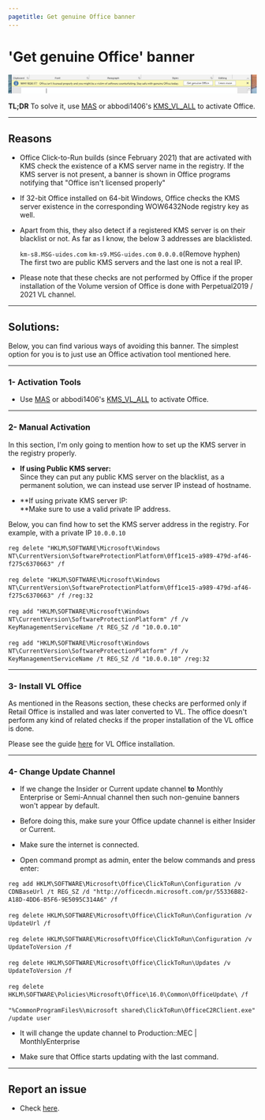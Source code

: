 ```yaml
---
pagetitle: Get genuine Office banner
---
```


# 'Get genuine Office' banner

![](office-license-is-not-genuine.png)

**TL;DR** To solve it, use [MAS](index.html) or abbodi1406's [KMS_VL_ALL](https://github.com/abbodi1406/KMS_VL_ALL_AIO/) to activate Office.

------------------------------------------------------------------------

## Reasons

-   Office Click-to-Run builds (since February 2021) that are activated with KMS check the existence of a KMS server name in the registry. If the KMS server is not present, a banner is shown in Office programs notifying that "Office isn't licensed properly"

-   If 32-bit Office installed on 64-bit Windows, Office checks the KMS server existence in the corresponding WOW6432Node registry key as well.

-   Apart from this, they also detect if a registered KMS server is on their blacklist or not. As far as I know, the below 3 addresses are blacklisted.

    `km-s8.MSG-uides.com` `km-s9.MSG-uides.com` `0.0.0.0`(Remove hyphen)\
    The first two are public KMS servers and the last one is not a real IP.

-   Please note that these checks are not performed by Office if the proper installation of the Volume version of Office is done with Perpetual2019 / 2021 VL channel.

------------------------------------------------------------------------

## Solutions:

Below, you can find various ways of avoiding this banner. The simplest option for you is to just use an Office activation tool mentioned here.

------------------------------------------------------------------------

### 1- Activation Tools

-   Use [MAS](index.html) or abbodi1406's [KMS_VL_ALL](https://github.com/abbodi1406/KMS_VL_ALL_AIO/) to activate Office.

------------------------------------------------------------------------

### 2- Manual Activation

In this section, I'm only going to mention how to set up the KMS server in the registry properly.

-   **If using Public KMS server:**\
    Since they can put any public KMS server on the blacklist, as a permanent solution, we can instead use server IP instead of hostname.

-   **If using private KMS server IP:\
    **Make sure to use a valid private IP address.

Below, you can find how to set the KMS server address in the registry. For example, with a private IP `10.0.0.10`

```         
reg delete "HKLM\SOFTWARE\Microsoft\Windows NT\CurrentVersion\SoftwareProtectionPlatform\0ff1ce15-a989-479d-af46-f275c6370663" /f

reg delete "HKLM\SOFTWARE\Microsoft\Windows NT\CurrentVersion\SoftwareProtectionPlatform\0ff1ce15-a989-479d-af46-f275c6370663" /f /reg:32

reg add "HKLM\SOFTWARE\Microsoft\Windows NT\CurrentVersion\SoftwareProtectionPlatform" /f /v KeyManagementServiceName /t REG_SZ /d "10.0.0.10"

reg add "HKLM\SOFTWARE\Microsoft\Windows NT\CurrentVersion\SoftwareProtectionPlatform" /f /v KeyManagementServiceName /t REG_SZ /d "10.0.0.10" /reg:32
```

------------------------------------------------------------------------

### 3- Install VL Office

As mentioned in the Reasons section, these checks are performed only if Retail Office is installed and was later converted to VL. The office doesn't perform any kind of related checks if the proper installation of the VL office is done.

Please see the guide [here](office_c2r_custom.html) for VL Office installation.

------------------------------------------------------------------------

### 4- Change Update Channel

-   If we change the Insider or Current update channel **to** Monthly Enterprise or Semi-Annual channel then such non-genuine banners won't appear by default.

-   Before doing this, make sure your Office update channel is either Insider or Current.

-   Make sure the internet is connected.

-   Open command prompt as admin, enter the below commands and press enter:

<!-- -->

```         
reg add HKLM\SOFTWARE\Microsoft\Office\ClickToRun\Configuration /v CDNBaseUrl /t REG_SZ /d "http://officecdn.microsoft.com/pr/55336B82-A18D-4DD6-B5F6-9E5095C314A6" /f

reg delete HKLM\SOFTWARE\Microsoft\Office\ClickToRun\Configuration /v UpdateUrl /f

reg delete HKLM\SOFTWARE\Microsoft\Office\ClickToRun\Configuration /v UpdateToVersion /f

reg delete HKLM\SOFTWARE\Microsoft\Office\ClickToRun\Updates /v UpdateToVersion /f

reg delete HKLM\SOFTWARE\Policies\Microsoft\Office\16.0\Common\OfficeUpdate\ /f

"%CommonProgramFiles%\microsoft shared\ClickToRun\OfficeC2RClient.exe" /update user
```

-   It will change the update channel to Production::MEC \| MonthlyEnterprise

-   Make sure that Office starts updating with the last command.

------------------------------------------------------------------------

## Report an issue

-   Check [here](troubleshoot.html).
